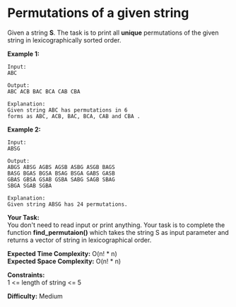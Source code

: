 # Permutations of a given string
Given a string **S**. The task is to print all **unique** permutations of the given string in lexicographically sorted order.

**Example 1:**
```
Input: 
ABC

Output:
ABC ACB BAC BCA CAB CBA

Explanation:
Given string ABC has permutations in 6 
forms as ABC, ACB, BAC, BCA, CAB and CBA .
```

**Example 2:**
```
Input: 
ABSG

Output:
ABGS ABSG AGBS AGSB ASBG ASGB BAGS 
BASG BGAS BGSA BSAG BSGA GABS GASB 
GBAS GBSA GSAB GSBA SABG SAGB SBAG 
SBGA SGAB SGBA

Explanation:
Given string ABSG has 24 permutations.
```

**Your Task:** <br>
You don't need to read input or print anything. Your task is to complete the function **find_permutaion()** which takes the string S as input parameter and returns a vector of string in lexicographical order.

**Expected Time Complexity:** O(n! * n) <br>
**Expected Space Complexity:** O(n! * n)

**Constraints:** <br>
1 <= length of string <= 5

**Difficulty:** Medium
